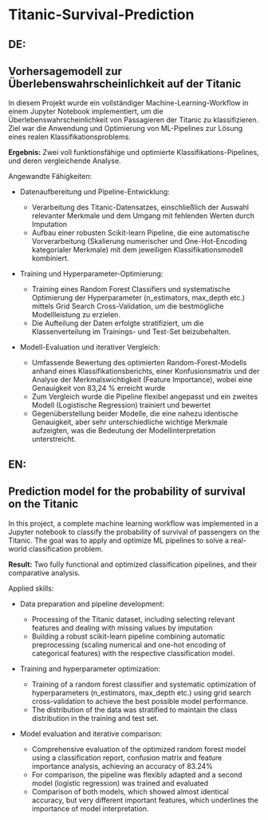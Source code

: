 # Titanic-Survival-Prediction

## DE:
## **Vorhersagemodell zur Überlebenswahrscheinlichkeit auf der Titanic**

In diesem Projekt wurde ein vollständiger Machine-Learning-Workflow in einem Jupyter Notebook implementiert, um die Überlebenswahrscheinlichkeit von Passagieren der Titanic zu klassifizieren. Ziel war die Anwendung und Optimierung von ML-Pipelines zur Lösung eines realen Klassifikationsproblems.

**Ergebnis:** Zwei voll funktionsfähige und optimierte Klassifikations-Pipelines, und deren vergleichende Analyse.

Angewandte Fähigkeiten:

* Datenaufbereitung und Pipeline-Entwicklung:
  - Verarbeitung des Titanic-Datensatzes, einschließlich der Auswahl relevanter Merkmale und dem Umgang mit fehlenden Werten durch Imputation
  - Aufbau einer robusten Scikit-learn Pipeline, die eine automatische Vorverarbeitung (Skalierung numerischer und One-Hot-Encoding kategorialer Merkmale) mit dem jeweiligen Klassifikationsmodell kombiniert.
  
* Training und Hyperparameter-Optimierung: 
  - Training eines Random Forest Classifiers und systematische Optimierung der Hyperparameter (n_estimators, max_depth etc.) mittels Grid Search Cross-Validation, um die bestmögliche Modellleistung zu erzielen.
  - Die Aufteilung der Daten erfolgte stratifiziert, um die Klassenverteilung im Trainings- und Test-Set beizubehalten.
  
* Modell-Evaluation und iterativer Vergleich:
  - Umfassende Bewertung des optimierten Random-Forest-Modells anhand eines Klassifikationsberichts, einer Konfusionsmatrix und der Analyse der Merkmalswichtigkeit (Feature Importance), wobei eine Genauigkeit von 83,24 % erreicht wurde
  - Zum Vergleich wurde die Pipeline flexibel angepasst und ein zweites Modell (Logistische Regression) trainiert und bewertet
  - Gegenüberstellung beider Modelle, die eine nahezu identische Genauigkeit, aber sehr unterschiedliche wichtige Merkmale aufzeigten, was die Bedeutung der Modellinterpretation unterstreicht.


## EN:

## **Prediction model for the probability of survival on the Titanic**

In this project, a complete machine learning workflow was implemented in a Jupyter notebook to classify the probability of survival of passengers on the Titanic. The goal was to apply and optimize ML pipelines to solve a real-world classification problem.

**Result:** Two fully functional and optimized classification pipelines, and their comparative analysis.

Applied skills:

* Data preparation and pipeline development:
  - Processing of the Titanic dataset, including selecting relevant features and dealing with missing values by imputation
  - Building a robust scikit-learn pipeline combining automatic preprocessing (scaling numerical and one-hot encoding of categorical features) with the respective classification model.
 
* Training and hyperparameter optimization:

  - Training of a random forest classifier and systematic optimization of hyperparameters (n_estimators, max_depth etc.) using grid search cross-validation to achieve the best possible model performance.
  - The distribution of the data was stratified to maintain the class distribution in the training and test set.
    
* Model evaluation and iterative comparison:
  - Comprehensive evaluation of the optimized random forest model using a classification report, confusion matrix and feature importance analysis, achieving an accuracy of 83.24%
  - For comparison, the pipeline was flexibly adapted and a second model (logistic regression) was trained and evaluated
  - Comparison of both models, which showed almost identical accuracy, but very different important features, which underlines the importance of model interpretation.

